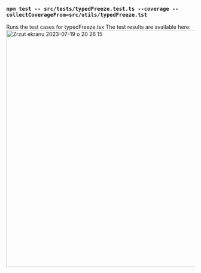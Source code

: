 ### `npm test -- src/tests/typedFreeze.test.ts --coverage --collectCoverageFrom=src/utils/typedFreeze.tst`

Runs the test cases for typedFreeze.tsx
The test results are available here:
<img width="632" alt="Zrzut ekranu 2023-07-19 o 20 26 15" src="https://github.com/OliwierOST/interview-assignment/assets/86793212/985ec79f-255a-441a-8acc-500c382d3d2a">
